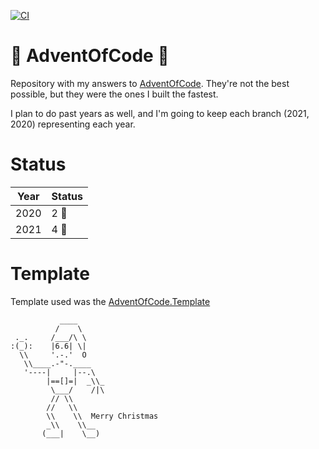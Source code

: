 [![CI](https://github.com/chagretes/AdventOfCode2021/actions/workflows/ci.yml/badge.svg)](https://github.com/chagretes/AdventOfCode2021/actions/workflows/ci.yml)

# 🎄 AdventOfCode 🎄
Repository with my answers to [AdventOfCode](https://adventofcode.com/). They're not the best possible, but they were the ones I built the fastest.

I plan to do past years as well, and I'm going to keep each branch (2021, 2020) representing each year.

# Status
| Year | Status |
|------|--------|
| 2020 | 2 🌟 |
| 2021 | 4 🌟 |

# Template

Template used was the  [AdventOfCode.Template](https://github.com/eduherminio/AdventOfCode.Template)

```
           ____
          /    \
 ._.     /___/\ \
:(_):    |6.6| \|
  \\     '.-.'  O
   \\____.-"-.____
   '----|     |--.\
        |==[]=|  _\\_
         \___/    /|\
         // \\
        //   \\
        \\    \\  Merry Christmas
        _\\    \\__
       (___|    \__)
```
